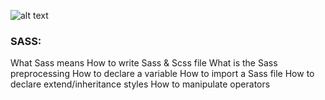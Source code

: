 ![alt text](https://uploads-ssl.webflow.com/6105315644a26f77912a1ada/63eea844ae4e3022154e2878_Holberton.png)

### SASS:
What Sass means
How to write Sass & Scss file
What is the Sass preprocessing
How to declare a variable
How to import a Sass file
How to declare extend/inheritance styles
How to manipulate operators